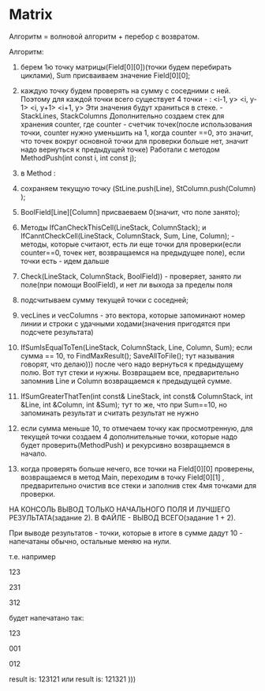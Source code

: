 # Matrix



Алгоритм  = волновой алгоритм + перебор с возвратом.

Алгоритм:

1. берем 1ю точку матрицы(Field[0][0])(точки будем перебирать циклами), Sum присваиваем значение Field[0][0];
2. каждую точку будем проверять на сумму с соседними с ней. Поэтому для каждой точки всего существует 4 точки - :
<i-1, y>
<i, y-1>
<i, y+1>
<i+1, y>
Эти значения будут храниться в стеке. - StackLines, StackColumns
Дополнительно создаем стек для хранения counter, где counter - счетчик точек(после использования точки, counter нужно уменьшить на 1, когда counter ==0, это значит, что точек вокруг основной точки для проверки больше нет, значит надо вернуться к предыдущей точке)
Работали с методом MethodPush(int const i, int const j);

3. в Method :

1. сохраняем текущую точку (StLine.push(Line), StColumn.push(Column) );
2. BoolField[Line][Column] присваеваем 0(значит, что поле занято);
3. Методы IfCanCheckThisCell(LineStack, ColumnStack);
		и IfCanntCheckCell(LineStack, ColumnStack, Sum, Line, Column); - методы, которые считают, есть ли еще точки для проверки(если counter==0, точек нет, возвращаемся на предыдущее поле), если точки есть - идем дальше
		
4. Check(LineStack, ColumnStack, BoolField)) - проверяет, занято ли поле(при помощи BoolField), и нет ли выхода за пределы поля
5. подсчитываем сумму текущей точки с соседней;
6. vecLines и vecColumns - это вектора, которые запоминают номер линии и строки с удачными ходами(значения пригодятся при подсчете результата)
7. IfSumIsEqualToTen(LineStack, ColumnStack, Line, Column, Sum); если сумма == 10, то FindMaxResult();
		SaveAllToFile(); тут называния говорят, что делаю)))
		после чего надо вернуться к предыдущему полю. Вот тут стеки и нужны. Возвращаем все, предварительно запомнив Line и Column
		возвращаемся к предыдущей сумме.
		
8. IfSumGreaterThatTen(int const& LineStack, int const& ColumnStack, int &Line, int &Column, int &Sum);
		тут то же, что при Sum==10, но запоминать результат и считать результат не нужно
		
9. если сумма меньше 10, то отмечаем точку как просмотренную, для текущей точки создаем 4 дополнительные точки, которые надо будет проверить(MethodPush) и рекурсивно возвращаемся в начало.

10. когда проверять больше нечего, все точки на Field[0][0] проверены, возвращаемся в метод Main, переходим в точку Field[0][1] , предварительно очистив все стеки и заполнив стек 4мя точками для проверки.



НА КОНСОЛЬ ВЫВОД ТОЛЬКО НАЧАЛЬНОГО ПОЛЯ И ЛУЧШЕГО РЕЗУЛЬТАТА(задание 2).
В ФАЙЛЕ - ВЫВОД ВСЕГО(задание 1 + 2). 

При выводе результатов - точки, которые в итоге в сумме дадут 10 - напечатаны обычно, остальные меняю на нули.

т.е. например

123

231

312

будет напечатано так:

123

001

012

result is:  123121
или 
result is:  121321
)))

